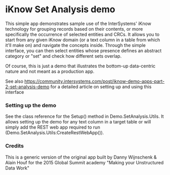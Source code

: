 # iKnow Set Analysis demo

This simple app demonstrates sample use of the InterSystems' iKnow technology for grouping records based
on their contents, or more specifically the occurrence of selected entities and CRCs. It allows you to start from any
given iKnow domain (or a text column in a table from which it'll make on) and navigate the concepts inside.
Through the simple interface, you can then select entities whose presence defines an abstract category or
"set" and check how different sets overlap. 

Of course, this is just a demo that illustrates the bottom-up data-centric nature and not meant as a production 
app.

See also https://community.intersystems.com/post/iknow-demo-apps-part-2-set-analysis-demo for a detailed article on setting
up and using this interface

### Setting up the demo
See the class reference for the Setup() method in Demo.SetAnalysis.Utils. It allows setting up the demo for
any text column in a target table or will simply add the REST web app required to run (Demo.SetAnalysis.Utils:CreateRestWebApp()).


### Credits
This is a generic version of the original app built by Danny Wijnschenk & Alain Houf for the 2015 Global Summit
academy "Making your Unstructured Data Work"
